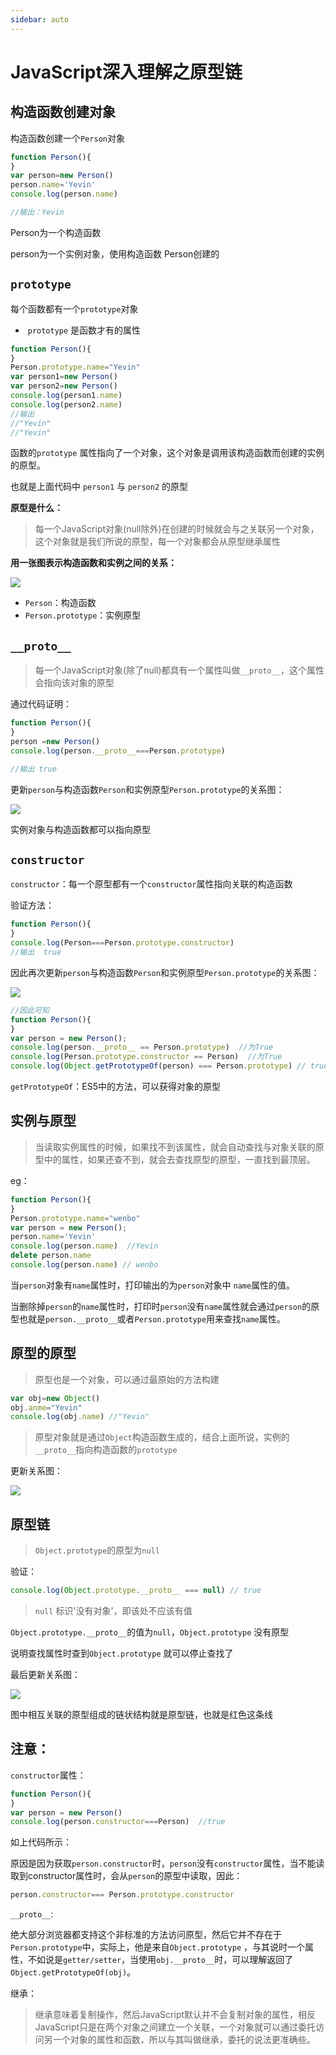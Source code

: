 ```yaml
---
sidebar: auto
---
```


# JavaScript深入理解之原型链

## 构造函数创建对象

构造函数创建一个`Person`对象

```javascript
function Person(){
}
var person=new Person()
person.name='Yevin'
console.log(person.name)  

//输出：Yevin
```

Person为一个构造函数

person为一个实例对象，使用构造函数 Person创建的

## `prototype`

每个函数都有一个`prototype`对象

- ​	`prototype` 是函数才有的属性

```javascript
function Person(){
}
Person.prototype.name="Yevin"
var person1=new Person()
var person2=new Person()
console.log(person1.name)
console.log(person2.name)
//输出 
//"Yevin"
//"Yevin"
```

函数的`prototype` 属性指向了一个对象，这个对象是调用该构造函数而创建的实例的原型。

也就是上面代码中 `person1` 与 `person2` 的原型

**原型是什么：**

> 每一个JavaScript对象(null除外)在创建的时候就会与之关联另一个对象，这个对象就是我们所说的原型，每一个对象都会从原型继承属性

**用一张图表示构造函数和实例之间的关系：**

![](https://yevin.gitee.io/yiran/img/01-1.png)

- `Person`：构造函数
- `Person.prototype`：实例原型

## `__proto__`

> 每一个JavaScript对象(除了null)都具有一个属性叫做`__proto__`，这个属性会指向该对象的原型

通过代码证明：

```javascript
function Person(){
}
person =new Person()
console.log(person.__proto__===Person.prototype)

//输出 true
```

更新`person`与构造函数`Person`和实例原型`Person.prototype`的关系图：

![](https://yevin.gitee.io/yiran/img/01-2.png)



实例对象与构造函数都可以指向原型

## `constructor`

`constructor`：每一个原型都有一个`constructor`属性指向关联的构造函数

验证方法：

```javascript
function Person(){
}
console.log(Person===Person.prototype.constructor)
//输出  true
```

因此再次更新`person`与构造函数`Person`和实例原型`Person.prototype`的关系图：

![](https://yevin.gitee.io/yiran/img/01-3.png)



```javascript
//因此可知
function Person(){
}
var person = new Person();
console.log(person.__proto__ == Person.prototype)  //为True
console.log(Person.prototype.constructor == Person)  //为True
console.log(Object.getPrototypeOf(person) === Person.prototype) // true
```

`getPrototypeOf`：ES5中的方法，可以获得对象的原型

## 实例与原型

> 当读取实例属性的时候，如果找不到该属性，就会自动查找与对象关联的原型中的属性，如果还查不到，就会去查找原型的原型，一直找到最顶层。

eg：

```javascript
function Person(){
}
Person.prototype.name="wenbo"
var person = new Person();
person.name='Yevin'
console.log(person.name)  //Yevin
delete person.name
console.log(person.name) // wenbo
```

当`person`对象有`name`属性时，打印输出的为`person`对象中 `name`属性的值。

当删除掉`person`的`name`属性时，打印时`person`没有`name`属性就会通过`person`的原型也就是`person.__proto__`或者`Person.prototype`用来查找`name`属性。

## 原型的原型

> 原型也是一个对象，可以通过最原始的方法构建

```javascript
var obj=new Object()
obj.anme="Yevin"
console.log(obj.name) //"Yevin"
```

> 原型对象就是通过`Object`构造函数生成的，结合上面所说，实例的`__proto__`指向构造函数的`prototype`

更新关系图：

![](https://yevin.gitee.io/yiran/img/01-4.png)



## 原型链

> `Object.prototype`的原型为`null`

验证：

```javascript
console.log(Object.prototype.__proto__ === null) // true
```

> `null` 标识'没有对象'，即该处不应该有值

`Object.prototype.__proto__`的值为`null`，`Object.prototype` 没有原型

说明查找属性时查到`Object.prototype` 就可以停止查找了

最后更新关系图：

![](https://yevin.gitee.io/yiran/img/01-5.png)

图中相互关联的原型组成的链状结构就是原型链，也就是红色这条线

## 注意：

`constructor`属性：

```javascript
function Person(){
}
var person = new Person()
console.log(person.constructor===Person)  //true
```

如上代码所示：

原因是因为获取`person.constructor`时，`person`没有`constructor`属性，当不能读取到constructor属性时，会从`person`的原型中读取，因此：

```javascript
person.constructor=== Person.prototype.constructor
```

`__proto__`:

绝大部分浏览器都支持这个非标准的方法访问原型，然后它并不存在于`Person.prototype`中，实际上，他是来自`Object.prototype` ，与其说时一个属性，不如说是`getter/setter`，当使用`obj.__proto__`时，可以理解返回了`Object.getPrototypeOf(obj)`。

继承：

> 继承意味着复制操作，然后JavaScript默认并不会复制对象的属性，相反JavaScript只是在两个对象之间建立一个关联，一个对象就可以通过委托访问另一个对象的属性和函数，所以与其叫做继承，委托的说法更准确些。